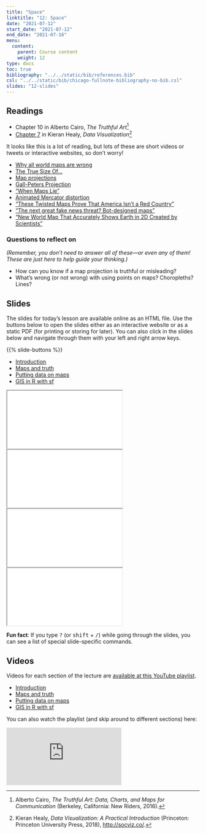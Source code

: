 ```yaml
---
title: "Space"
linktitle: "12: Space"
date: "2021-07-12"
start_date: "2021-07-12"
end_date: "2021-07-16"
menu:
  content:
    parent: Course content
    weight: 12
type: docs
toc: true
bibliography: "../../static/bib/references.bib"
csl: "../../static/bib/chicago-fullnote-bibliography-no-bib.csl"
slides: "12-slides"
---
```


## Readings

-   <i class="fas fa-book"></i> Chapter 10 in Alberto Cairo, *The Truthful Art*[^1]
-   <i class="fas fa-book"></i> [Chapter 7](http://socviz.co/maps.html) in Kieran Healy, *Data Visualization*[^2]

It looks like this is a lot of reading, but lots of these are short videos or tweets or interactive websites, so don’t worry!

-   <i class="fab fa-youtube"></i> [Why all world maps are wrong](https://www.youtube.com/watch?v=kIID5FDi2JQ)
-   <i class="fas fa-external-link-square-alt"></i> [The True Size Of…](https://thetruesize.com)
-   <i class="fas fa-external-link-square-alt"></i> [Map projections](https://xkcd.com/977/)
-   <i class="fab fa-youtube"></i> [Gall-Peters Projection](https://www.youtube.com/watch?v=vVX-PrBRtTY)
-   <i class="fas fa-external-link-square-alt"></i> [“When Maps Lie”](https://www.citylab.com/design/2015/06/when-maps-lie/396761/)
-   <i class="fas fa-external-link-square-alt"></i> [Animated Mercator distortion](https://twitter.com/neilrkaye/status/1050740679008296967)
-   <i class="fas fa-external-link-square-alt"></i> [“These Twisted Maps Prove That America Isn’t a Red Country”](https://newrepublic.com/article/115550/cartograms-are-important-inforgraphic-tool)
-   <i class="fas fa-external-link-square-alt"></i> [“The next great fake news threat? Bot-designed maps”](https://www.fastcompany.com/90230916/the-next-great-fake-news-threat-bot-designed-maps)
-   <i class="fas fa-external-link-square-alt"></i> [“New World Map That Accurately Shows Earth in 2D Created by Scientists”](https://www.newsweek.com/equal-earth-map-continents-accurate-2d-1102404)

### Questions to reflect on

*(Remember, you don’t need to answer all of these—or even any of them! These are just here to help guide your thinking.)*

-   How can you know if a map projection is truthful or misleading?
-   What’s wrong (or not wrong) with using points on maps? Choropleths? Lines?

## Slides

The slides for today’s lesson are available online as an HTML file. Use the buttons below to open the slides either as an interactive website or as a static PDF (for printing or storing for later). You can also click in the slides below and navigate through them with your left and right arrow keys.

{{% slide-buttons %}}

<ul class="nav nav-tabs" id="slide-tabs" role="tablist">
<li class="nav-item">
<a class="nav-link active" id="introduction-tab" data-toggle="tab" href="#introduction" role="tab" aria-controls="introduction" aria-selected="true">Introduction</a>
</li>
<li class="nav-item">
<a class="nav-link" id="maps-and-truth-tab" data-toggle="tab" href="#maps-and-truth" role="tab" aria-controls="maps-and-truth" aria-selected="false">Maps and truth</a>
</li>
<li class="nav-item">
<a class="nav-link" id="putting-data-on-maps-tab" data-toggle="tab" href="#putting-data-on-maps" role="tab" aria-controls="putting-data-on-maps" aria-selected="false">Putting data on maps</a>
</li>
<li class="nav-item">
<a class="nav-link" id="gis-in-r-with-sf-tab" data-toggle="tab" href="#gis-in-r-with-sf" role="tab" aria-controls="gis-in-r-with-sf" aria-selected="false">GIS in R with sf</a>
</li>
</ul>

<div id="slide-tabs" class="tab-content">

<div id="introduction" class="tab-pane fade show active" role="tabpanel" aria-labelledby="introduction-tab">

<div class="embed-responsive embed-responsive-16by9">

<iframe class="embed-responsive-item" src="/slides/12-slides.html#1">
</iframe>

</div>

</div>

<div id="maps-and-truth" class="tab-pane fade" role="tabpanel" aria-labelledby="maps-and-truth-tab">

<div class="embed-responsive embed-responsive-16by9">

<iframe class="embed-responsive-item" src="/slides/12-slides.html#maps-truth">
</iframe>

</div>

</div>

<div id="putting-data-on-maps" class="tab-pane fade" role="tabpanel" aria-labelledby="putting-data-on-maps-tab">

<div class="embed-responsive embed-responsive-16by9">

<iframe class="embed-responsive-item" src="/slides/12-slides.html#data-on-maps">
</iframe>

</div>

</div>

<div id="gis-in-r-with-sf" class="tab-pane fade" role="tabpanel" aria-labelledby="gis-in-r-with-sf-tab">

<div class="embed-responsive embed-responsive-16by9">

<iframe class="embed-responsive-item" src="/slides/12-slides.html#gis-sf">
</iframe>

</div>

</div>

</div>

<div class="fyi">

**Fun fact**: If you type <kbd>?</kbd> (or <kbd>shift</kbd> + <kbd>/</kbd>) while going through the slides, you can see a list of special slide-specific commands.

</div>

## Videos

Videos for each section of the lecture are [available at this YouTube playlist](https://www.youtube.com/playlist?list=PLS6tnpTr39sGd_PCE07nym2Df9120FW1U).

-   [Introduction](https://www.youtube.com/watch?v=fOpsbd6-PzU&list=PLS6tnpTr39sGd_PCE07nym2Df9120FW1U)
-   [Maps and truth](https://www.youtube.com/watch?v=acP8mwyLNt0&list=PLS6tnpTr39sGd_PCE07nym2Df9120FW1U)
-   [Putting data on maps](https://www.youtube.com/watch?v=OqKdU0qzfjA&list=PLS6tnpTr39sGd_PCE07nym2Df9120FW1U)
-   [GIS in R with sf](https://www.youtube.com/watch?v=qbrnzSRPyb0&list=PLS6tnpTr39sGd_PCE07nym2Df9120FW1U)

You can also watch the playlist (and skip around to different sections) here:

<div class="embed-responsive embed-responsive-16by9">

<iframe class="embed-responsive-item" src="https://www.youtube.com/embed/playlist?list=PLS6tnpTr39sGd_PCE07nym2Df9120FW1U" frameborder="0" allow="accelerometer; autoplay; encrypted-media; gyroscope; picture-in-picture" allowfullscreen>
</iframe>

</div>

[^1]: Alberto Cairo, *The Truthful Art: Data, Charts, and Maps for Communication* (Berkeley, California: New Riders, 2016).

[^2]: Kieran Healy, *Data Visualization: A Practical Introduction* (Princeton: Princeton University Press, 2018), <http://socviz.co/>.
